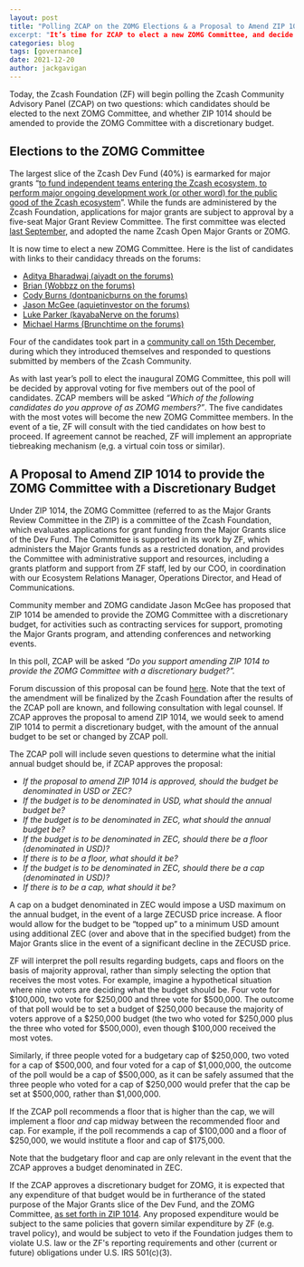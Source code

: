 ```yaml
---
layout: post
title: "Polling ZCAP on the ZOMG Elections & a Proposal to Amend ZIP 1014”
excerpt: "It’s time for ZCAP to elect a new ZOMG Committee, and decide whether they should have a discretionary budget.”
categories: blog
tags: [governance]
date: 2021-12-20
author: jackgavigan
---
```


Today, the Zcash Foundation (ZF) will begin polling the Zcash Community Advisory Panel (ZCAP) on two questions: which candidates should be elected to the next ZOMG Committee, and whether ZIP 1014 should be amended to provide the ZOMG Committee with a discretionary budget. 

## Elections to the ZOMG Committee

The largest slice of the Zcash Dev Fund (40%) is earmarked for major grants “[to fund independent teams entering the Zcash ecosystem, to perform major ongoing development work (or other word) for the public good of the Zcash ecosystem](https://zips.z.cash/zip-1014#mg-slice-major-grants)”. While the funds are administered by the Zcash Foundation, applications for major grants are subject to approval by a five-seat Major Grant Review Committee. The first committee was elected [last September](https://vote.heliosvoting.org/helios/elections/fd30d13c-e010-11ea-88f3-4a6a23563c24/view), and adopted the name Zcash Open Major Grants or ZOMG.

It is now time to elect a new ZOMG Committee. Here is the list of candidates with links to their candidacy threads on the forums: 
- [Aditya Bharadwaj (aiyadt on the forums)](https://forum.zcashcommunity.com/t/aiyadt-candidacy-for-zomg/39921)
- [Brian (Wobbzz on the forums)](https://forum.zcashcommunity.com/t/wobbzz-for-zomg/40080)
- [Cody Burns (dontpanicburns on the forums)](https://forum.zcashcommunity.com/t/dontpanicburns-candidacy-for-zomg/40608)
- [Jason McGee (aquietinvestor on the forums)](https://forum.zcashcommunity.com/t/jason-mcgee-aquietinvestor-candidacy-announcement-for-zomg/40033)
- [Luke Parker (kayabaNerve on the forums)](https://forum.zcashcommunity.com/t/candidacy-for-zomg/40588)
- [Michael Harms (Brunchtime on the forums)](https://forum.zcashcommunity.com/t/nominating-brunchtime-for-zomg/39934/2)

Four of the candidates took part in a [community call on 15th December](https://youtu.be/kzDA0XwoLYM), during which they introduced themselves and responded to questions submitted by members of the Zcash Community. 

As with last year’s poll to elect the inaugural ZOMG Committee, this poll will be decided by approval voting for five members out of the pool of candidates. ZCAP members will be asked _“Which of the following candidates do you approve of as ZOMG members?”_.  The five candidates with the most votes will become the new ZOMG Committee members. In the event of a tie, ZF will consult with the tied candidates on how best to proceed. If agreement cannot be reached, ZF will implement an appropriate tiebreaking mechanism (e,g. a virtual coin toss or similar). 

## A Proposal to Amend ZIP 1014 to provide the ZOMG Committee with a Discretionary Budget

Under ZIP 1014, the ZOMG Committee (referred to as the Major Grants Review Committee in the ZIP) is a committee of the Zcash Foundation, which evaluates applications for grant funding from the Major Grants slice of the Dev Fund. The Committee is supported in its work by ZF, which administers the Major Grants funds as a restricted donation, and provides the Committee with administrative support and resources, including a grants platform and support from ZF staff, led by our COO, in coordination with our Ecosystem Relations Manager, Operations Director, and Head of Communications.

Community member and ZOMG candidate Jason McGee has proposed that ZIP 1014 be amended to provide the ZOMG Committee with a discretionary budget, for activities such as contracting services for support, promoting the Major Grants program, and attending conferences and networking events.

In this poll, ZCAP will be asked _“Do you support amending ZIP 1014 to provide the ZOMG Committee with a discretionary budget?”._

Forum discussion of this proposal can be found [here](https://forum.zcashcommunity.com/t/zip-1014-1-proposed-amendment-to-the-mg-slice-major-grants-section/40578). Note that the text of the amendment will be finalized by the Zcash Foundation after the results of the ZCAP poll are known, and following consultation with legal counsel. If ZCAP approves the proposal to amend ZIP 1014, we would seek to amend ZIP 1014 to permit a discretionary budget, with the amount of the annual budget to be set or changed by ZCAP poll.

The ZCAP poll will include seven questions to determine what the initial annual budget should be, if ZCAP approves the proposal: 
- _If the proposal to amend ZIP 1014 is approved, should the budget be denominated in USD or ZEC?_
- _If the budget is to be denominated in USD, what should the annual budget be?_
- _If the budget is to be denominated in ZEC, what should the annual budget be?_
- _If the budget is to be denominated in ZEC, should there be a floor (denominated in USD)?_
- _If there is to be a floor, what should it be?_
- _If the budget is to be denominated in ZEC, should there be a cap (denominated in USD)?_
- _If there is to be a cap, what should it be?_

A cap on a budget denominated in ZEC would impose a USD maximum on the annual budget, in the event of a large ZECUSD price increase. A floor would allow for the budget to be “topped up” to a minimum USD amount using additional ZEC (over and above that in the specified budget) from the Major Grants slice in the event of a significant decline in the ZECUSD price.

ZF will interpret the poll results regarding budgets, caps and floors on the basis of majority approval, rather than simply selecting the option that receives the most votes. For example, imagine a hypothetical situation where nine voters are deciding what the budget should be. Four vote for $100,000, two vote for $250,000 and three vote for $500,000. The outcome of that poll would be to set a budget of $250,000 because the majority of voters approve of a $250,000 budget (the two who voted for $250,000 plus the three who voted for $500,000), even though $100,000 received the most votes.

Similarly, if three people voted for a budgetary cap of $250,000, two voted for a cap of $500,000, and four voted for a cap of $1,000,000, the outcome of the poll would be a cap of $500,000, as it can be safely assumed that the three people who voted for a cap of $250,000 would prefer that the cap be set at $500,000, rather than $1,000,000. 

If the ZCAP poll recommends a floor that is higher than the cap, we will implement a floor _and_ cap midway between the recommended floor and cap. For example, if the poll recommends a cap of $100,000 and a floor of $250,000, we would institute a floor and cap of $175,000.

Note that the budgetary floor and cap are only relevant in the event that the ZCAP approves a budget denominated in ZEC. 

If the ZCAP approves a discretionary budget for ZOMG, it is expected that any expenditure of that budget would be in furtherance of the stated purpose of the Major Grants slice of the Dev Fund, and the ZOMG Committee, [as set forth in ZIP 1014](https://zips.z.cash/zip-1014#mg-slice-major-grants). Any proposed expenditure would be subject to the same policies that govern similar expenditure by ZF (e.g. travel policy), and would be subject to veto if the Foundation judges them to violate U.S. law or the ZF's reporting requirements and other (current or future) obligations under U.S. IRS 501(c)(3). 
